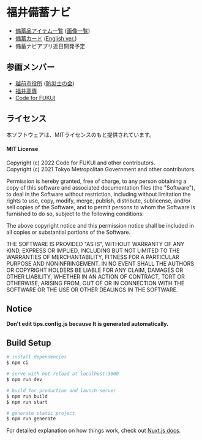 # 福井備蓄ナビ

- [備蓄品アイテム一覧](https://code4fukui.github.io/fukui-bichiku-navi/list.html) ([画像一覧](https://github.com/code4fukui/fukui-bichiku-navi/tree/master/docs/img))
- [備蓄カード](https://code4fukui.github.io/fukui-bichiku-navi/card.html) ([English ver.](https://code4fukui.github.io/fukui-bichiku-navi/card_en.html))
- 備蓄ナビアプリ近日開発予定

## 参画メンバー

- [越前市役所](https://www.city.echizen.lg.jp/) ([防災士の会](https://www.city.echizen.lg.jp/office/010/060/bousai/bousaisinokai.html))
- [福井高専](https://www.fukui-nct.ac.jp/)
- [Code for FUKUI](https://code4fukui.github.io/)

## ライセンス
本ソフトウェアは、MITライセンスのもと提供されています。

#### MIT License
Copyright (c) 2022 Code for FUKUI and other contributors.  
Copyright (c) 2021 Tokyo Metropolitan Government and other contributors.  

Permission is hereby granted, free of charge, to any person obtaining a copy of this software and associated documentation files (the "Software"), to deal in the Software without  restriction, including without limitation the rights to use, copy, modify, merge, publish, distribute, sublicense, and/or sell copies of the Software, and to permit persons to whom the Software is furnished to do so, subject to the following conditions:  

The above copyright notice and this permission notice shall be included in all copies or substantial portions of the Software.  

THE SOFTWARE IS PROVIDED "AS IS", WITHOUT WARRANTY OF ANY KIND, EXPRESS OR IMPLIED, INCLUDING BUT NOT LIMITED TO THE WARRANTIES OF MERCHANTABILITY, FITNESS FOR A PARTICULAR PURPOSE AND NONINFRINGEMENT. IN NO EVENT SHALL THE AUTHORS OR COPYRIGHT HOLDERS BE LIABLE FOR ANY CLAIM, DAMAGES OR OTHER LIABILITY, WHETHER IN AN ACTION OF CONTRACT, TORT OR OTHERWISE, ARISING FROM, OUT OF OR IN CONNECTION WITH THE SOFTWARE OR THE USE OR OTHER DEALINGS IN THE SOFTWARE.

## Notice

**Don't edit tips.config.js because It is generated automatically.**

## Build Setup

```bash
# install dependencies
$ npm ci

# serve with hot reload at localhost:3000
$ npm run dev

# build for production and launch server
$ npm run build
$ npm run start

# generate static project
$ npm run generate
```

For detailed explanation on how things work, check out [Nuxt.js docs](https://nuxtjs.org).

